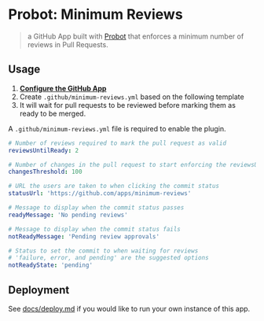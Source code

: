 # Probot: Minimum Reviews

> a GitHub App built with [Probot](https://github.com/probot/probot) that enforces a minimum number of reviews in Pull Requests.

## Usage

1. **[Configure the GitHub App](https://github.com/apps/minimum-reviews)**
2. Create `.github/minimum-reviews.yml` based on the following template
3. It will wait for pull requests to be reviewed before marking them as ready to be merged.

A `.github/minimum-reviews.yml` file is required to enable the plugin.

```yml
# Number of reviews required to mark the pull request as valid
reviewsUntilReady: 2

# Number of changes in the pull request to start enforcing the reviewsUntilReady rule
changesThreshold: 100

# URL the users are taken to when clicking the commit status
statusUrl: 'https://github.com/apps/minimum-reviews'

# Message to display when the commit status passes
readyMessage: 'No pending reviews'

# Message to display when the commit status fails
notReadyMessage: 'Pending review approvals'

# Status to set the commit to when waiting for reviews
# 'failure, error, and pending' are the suggested options
notReadyState: 'pending'
```

## Deployment

See [docs/deploy.md](docs/deploy.md) if you would like to run your own instance of this app.
